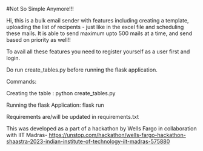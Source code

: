 #Not So Simple Anymore!!! 


Hi, this is a bulk email sender with features including creating a template, uploading the list of recipents - just like in the excel file and scheduling these mails.
It  is able to send maximum upto 500 mails at a time, and send based on priority as well!! 

To avail all these features you need to register yourself as a user first and login. 

Do run create_tables.py before running the flask application.

Commands:

Creating the table :
python create_tables.py

Running the flask Application:
flask run

Requirements are/will be updated in requirements.txt

This was developed as a part of a hackathon by Wells Fargo in collaboration with  IIT Madras- https://unstop.com/hackathon/wells-fargo-hackathon-shaastra-2023-indian-institute-of-technology-iit-madras-575880
